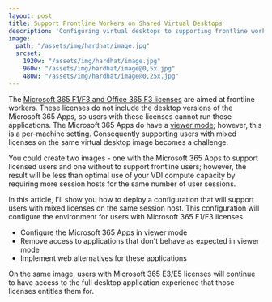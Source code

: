 ```yaml
---
layout: post
title: Support Frontline Workers on Shared Virtual Desktops
description: 'Configuring virtual desktops to supporting frontline workers using Microsoft 365 F1/F3 etc. alongside users licensed for Microsoft E3/E5'
image:
  path: "/assets/img/hardhat/image.jpg"
  srcset:
    1920w: "/assets/img/hardhat/image.jpg"
    960w: "/assets/img/hardhat/image@0,5x.jpg"
    480w: "/assets/img/hardhat/image@0,25x.jpg"
---
```

The [Microsoft 365 F1/F3 and Office 365 F3 licenses](https://learn.microsoft.com/en-us/microsoft-365/frontline/flw-licensing-options) are aimed at frontline workers. These licenses do not include the desktop versions of the Microsoft 365 Apps, so users with these licenses cannot run those applications. The Microsoft 365 Apps do have a [viewer mode](https://learn.microsoft.com/en-us/deployoffice/overview-viewer-mode); however, this is a per-machine setting. Consequently supporting users with mixed licenses on the same virtual desktop image becomes a challenge.

You could create two images - one with the Microsoft 365 Apps to support licensed users and one without to support frontline users; however, the result will be less than optimal use of your VDI compute capacity by requiring more session hosts for the same number of user sessions.

In this article, I'll show you how to deploy a configuration that will support users with mixed licenses on the same session host. This configuration will configure the environment for users with Microsoft 365 F1/F3 licenses

* Configure the Microsoft 365 Apps in viewer mode
* Remove access to applications that don't behave as expected in viewer mode
* Implement web alternatives for these applications

On the same image, users with Microsoft 365 E3/E5 licenses will continue to have access to the full desktop application experience that those licenses entitles them for.
